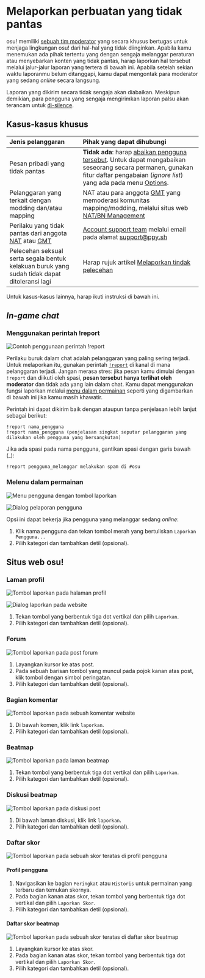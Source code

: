 # Melaporkan perbuatan yang tidak pantas

osu! memiliki [sebuah tim moderator](/wiki/People/The_Team/Global_Moderation_Team) yang secara khusus bertugas untuk menjaga lingkungan osu! dari hal-hal yang tidak diinginkan. Apabila kamu menemukan ada pihak tertentu yang dengan sengaja melanggar peraturan atau menyebarkan konten yang tidak pantas, harap laporkan hal tersebut melalui jalur-jalur laporan yang tertera di bawah ini. Apabila setelah sekian waktu laporanmu belum ditanggapi, kamu dapat mengontak para moderator yang sedang *online* secara langsung.

Laporan yang dikirim secara tidak sengaja akan diabaikan. Meskipun demikian, para pengguna yang sengaja mengirimkan laporan palsu akan terancam untuk [di-silence](/wiki/Silence).

## Kasus-kasus khusus

| Jenis pelanggaran | Pihak yang dapat dihubungi |
| :-- | :-- |
| Pesan pribadi yang tidak pantas | **Tidak ada**: harap [abaikan pengguna tersebut](/wiki/Client/Interface/Chat_console#commands-list). Untuk dapat mengabaikan seseorang secara permanen, gunakan fitur daftar pengabaian (*ignore list*) yang ada pada menu [Options](/wiki/Client/Options). |
| Pelanggaran yang terkait dengan modding dan/atau mapping | NAT atau para anggota [GMT](/wiki/People/The_Team/Global_Moderation_Team) yang memoderasi komunitas mapping/modding, melalui situs web [NAT/BN Management](https://bn.mappersguild.com/reports) |
| Perilaku yang tidak pantas dari anggota [NAT](/wiki/People/The_Team/Nomination_Assessment_Team) atau [GMT](/wiki/People/The_Team/Global_Moderation_Team) | [Account support team](/wiki/People/The_Team/Account_support_team) melalui email pada alamat [support@ppy.sh](mailto:support@ppy.sh) |
| Pelecehan seksual serta segala bentuk kelakuan buruk yang sudah tidak dapat ditoleransi lagi | Harap rujuk artikel [Melaporkan tindak pelecehan](/wiki/Reporting_bad_behaviour/Abuse) |

Untuk kasus-kasus lainnya, harap ikuti instruksi di bawah ini.

## *In-game chat*

### Menggunakan perintah !report

![](img/report-command.jpg "Contoh penggunaan perintah !report")

Perilaku buruk dalam chat adalah pelanggaran yang paling sering terjadi. Untuk melaporkan itu, gunakan perintah [`!report`](https://osu.ppy.sh/community/forums/topics/34843) di kanal di mana pelanggaran terjadi. Jangan merasa stres: jika pesan kamu dimulai dengan `!report` dan diikuti oleh spasi, **pesan tersebut hanya terlihat oleh moderator** dan tidak ada yang lain dalam chat. Kamu dapat menggunakan fungsi laporkan melalui [menu dalam permainan](#Menu-dalam-permainan) seperti yang digambarkan di bawah ini jika kamu masih khawatir.

Perintah ini dapat dikirim baik dengan ataupun tanpa penjelasan lebih lanjut sebagai berikut:

```
!report nama_pengguna
!report nama_pengguna (penjelasan singkat seputar pelanggaran yang dilakukan oleh pengguna yang bersangkutan)
```

Jika ada spasi pada nama pengguna, gantikan spasi dengan garis bawah (_):

```
!report pengguna_melanggar melakukan spam di #osu
```

### Melenu dalam permainan

![](img/report-user-1-ID.png "Menu pengguna dengan tombol laporkan")

![](img/report-user-2-ID.png "Dialog pelaporan pengguna")

Opsi ini dapat bekerja jika pengguna yang melanggar sedang *online*:

1. Klik nama pengguna dan tekan tombol merah yang bertuliskan `Laporkan Pengguna...`
2. Pilih kategori dan tambahkan detil (opsional).

## Situs web osu!

### Laman profil

![](img/report-user-profile-ID.png "Tombol laporkan pada halaman profil")

![](img/report-user-web-ID.png "Dialog laporkan pada website")

1. Tekan tombol yang berbentuk tiga dot vertikal dan pilih `Laporkan`.
2. Pilih kategori dan tambahkan detil (opsional).

### Forum

![](img/report-user-forum-ID.png "Tombol laporkan pada post forum")

1. Layangkan kursor ke atas post.
2. Pada sebuah barisan tombol yang muncul pada pojok kanan atas post, klik tombol dengan simbol peringatan.
3. Pilih kategori dan tambahkan detil (opsional).

### Bagian komentar

![](img/report-user-comment-ID.png "Tombol laporkan pada sebuah komentar website")

1. Di bawah komen, klik link `laporkan`.
2. Pilih kategori dan tambahkan detil (opsional).

### Beatmap

![](img/report-beatmap-ID.png "Tombol laporkan pada laman beatmap")

1. Tekan tombol yang berbentuk tiga dot vertikal dan pilih `Laporkan`.
2. Pilih kategori dan tambahkan detil (opsional).

### Diskusi beatmap

![](img/report-user-discussion-ID.png "Tombol laporkan pada diskusi post")

1. Di bawah laman diskusi, klik link `laporkan`.
2. Pilih kategori dan tambahkan detil (opsional).

### Daftar skor

![](img/report-score-user-ID.png "Tombol laporkan pada sebuah skor teratas di profil pengguna")

#### Profil pengguna

1. Navigasikan ke bagian `Peringkat` atau `Historis` untuk permainan yang terbaru dan temukan skornya.
2. Pada bagian kanan atas skor, tekan tombol yang berbentuk tiga dot vertikal dan pilih  `Laporkan Skor`.
3. Pilih kategori dan tambahkan detil (opsional).

#### Daftar skor beatmap

![](img/report-score-beatmap-ID.png "Tombol laporkan pada sebuah skor teratas di daftar skor beatmap")

1. Layangkan kursor ke atas skor.
2. Pada bagian kanan atas skor, tekan tombol yang berbentuk tiga dot vertikal dan pilih  `Laporkan Skor`.
3. Pilih kategori dan tambahkan detil (opsional).
